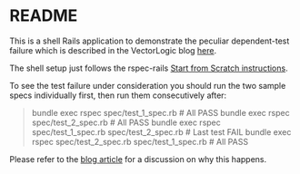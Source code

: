 # README

This is a shell Rails application to demonstrate the peculiar
dependent-test failure which is described in the VectorLogic blog
[here](https://vector-logic.com/blog/posts/what-the-spec).

The shell setup just follows the rspec-rails [Start from Scratch
instructions](https://relishapp.com/rspec/rspec-rails/docs/gettingstarted).

To see the test failure under consideration you should run the two sample
specs individually first, then run them consecutively after:

> bundle exec rspec spec/test_1_spec.rb # All PASS
> bundle exec rspec spec/test_2_spec.rb # All PASS
> bundle exec rspec spec/test_1_spec.rb spec/test_2_spec.rb # Last test FAIL
> bundle exec rspec spec/test_2_spec.rb spec/test_1_spec.rb # All PASS

Please refer to the [blog article](https://vector-logic.com/blog/posts/what-the-spec) for a discussion on why this happens.
